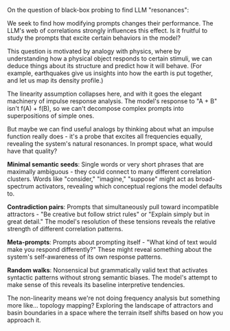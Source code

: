 On the question of black-box probing to find LLM "resonances":

We seek to find how modifying prompts changes their performance. The LLM's web
of correlations strongly influences this effect. Is it fruitful to study the
prompts that excite certain behaviors in the model?

This question is motivated by analogy with physics, where by understanding how a
physical object responds to certain stimuli, we can deduce things about its
structure and predict how it will behave. (For example, earthquakes give us
insights into how the earth is put together, and let us map its density
profile.)

The linearity assumption collapses here, and with it goes the elegant machinery
of impulse response analysis. The model's response to "A + B" isn't f(A) + f(B),
so we can't decompose complex prompts into superpositions of simple ones.

But maybe we can find useful analogs by thinking about what an impulse function
really does - it's a probe that excites all frequencies equally, revealing the
system's natural resonances. In prompt space, what would have that quality?

**Minimal semantic seeds**: Single words or very short phrases that are
maximally ambiguous - they could connect to many different correlation clusters.
Words like "consider," "imagine," "suppose" might act as broad-spectrum
activators, revealing which conceptual regions the model defaults to.

**Contradiction pairs**: Prompts that simultaneously pull toward incompatible
attractors - "Be creative but follow strict rules" or "Explain simply but in
great detail." The model's resolution of these tensions reveals the relative
strength of different correlation patterns.

**Meta-prompts**: Prompts about prompting itself - "What kind of text would make
you respond differently?" These might reveal something about the system's
self-awareness of its own response patterns.

**Random walks**: Nonsensical but grammatically valid text that activates
syntactic patterns without strong semantic biases. The model's attempt to make
sense of this reveals its baseline interpretive tendencies.

The non-linearity means we're not doing frequency analysis but something more
like... topology mapping? Exploring the landscape of attractors and basin
boundaries in a space where the terrain itself shifts based on how you approach
it.
